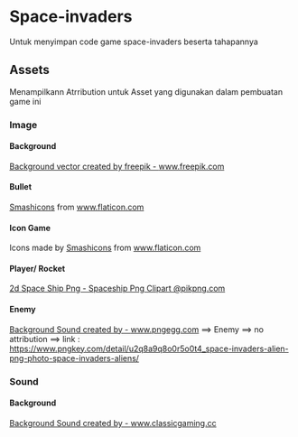 # Space-invaders
Untuk menyimpan code game space-invaders beserta tahapannya 

## Assets
Menampilkann Atrribution untuk Asset yang digunakan dalam pembuatan game ini

### Image

#### Background
<a href="https://www.freepik.com/vectors/background">Background vector created by freepik - www.freepik.com</a>

#### Bullet
<div><a href="https://www.flaticon.com/authors/smashicons" title="Smashicons">Smashicons</a> from <a href="https://www.flaticon.com/" title="Flaticon">www.flaticon.com</a></div>

#### Icon Game
<div>Icons made by <a href="https://smashicons.com/" title="Smashicons">Smashicons</a> from <a href="https://www.flaticon.com/" title="Flaticon">www.flaticon.com</a></div>

#### Player/ Rocket
<a href="https://www.pikpng.com/pngvi/xhwxi_2d-space-ship-png-spaceship-png-clipart/" target="_blank">2d Space Ship Png - Spaceship Png Clipart @pikpng.com</a>

#### Enemy 
<a href="https://www.pngegg.com/en/png-zhjyi">Background Sound created by - www.pngegg.com</a>
==> Enemy ==> no attribution ==> link : https://www.pngkey.com/detail/u2q8a9q8o0r5o0t4_space-invaders-alien-png-photo-space-invaders-aliens/

### Sound 

#### Background 
<a href="https://www.classicgaming.cc/classics/space-invaders/sounds">Background Sound created by - www.classicgaming.cc</a>


